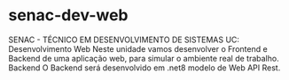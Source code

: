 # senac-dev-web
SENAC - TÉCNICO EM DESENVOLVIMENTO DE SISTEMAS UC: Desenvolvimento Web Neste unidade vamos desenvolver o Frontend e Backend de uma aplicação web, para simular o ambiente real de trabalho.  Backend O Backend será desenvolvido em .net8 modelo de Web API Rest.

